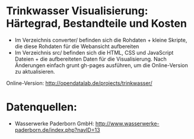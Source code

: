 Trinkwasser Visualisierung: Härtegrad, Bestandteile und Kosten
=======================

* Im Verzeichnis converter/ befinden sich die Rohdaten + kleine Skripte, die diese Rohdaten für die Webansicht aufbereiten
* Im Verzeichnis src/ befinden sich die HTML, CSS und JavaScript Dateien + die aufbereiteten Daten für die Visualisierung. Nach Änderungen einfach grunt gh-pages ausführen, um die Online-Version zu aktualisieren.

Online-Version: http://opendatalab.de/projects/trinkwasser/

Datenquellen:
==================

* Wasserwerke Paderborn GmbH: http://www.wasserwerke-paderborn.de/index.php?navID=13
